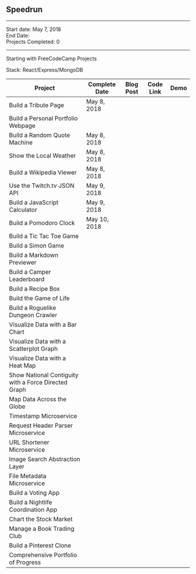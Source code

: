## Speedrun

-----

Start date: May 7, 2018   
End Date:     
Projects Completed: 0

-----

Starting with FreeCodeCamp Projects    

Stack: React/Express/MongoDB

| Project                                                                                     | Complete Date | Blog Post | Code Link | Demo |
| ------------------------------------------------------------------------------------------- | ------------- | --------- | --------- | ---- |
| Build a Tribute Page                                         |  May 8, 2018             |           |           |      |
| Build a Personal Portfolio Webpage                              |               |           |           |      |
| Build a Random Quote Machine                         |  May 8, 2018              |           |           |      |
| Show the Local Weather                                      |  May 8, 2018              |           |           |      |
| Build a Wikipedia Viewer                                 |  May 8, 2018              |           |           |      |
| Use the Twitch.tv JSON API                                  |  May 9, 2018              |           |           |      |
| Build a JavaScript Calculator                                  |  May 9, 2018              |           |           |      |
| Build a Pomodoro Clock                                     |  May 10, 2018             |           |           |      |
| Build a Tic Tac Toe Game                                   |               |           |           |      |
| Build a Simon Game                                             |               |           |           |      |
| Build a Markdown Previewer                             |               |           |           |      |
| Build a Camper Leaderboard                             |               |           |           |      |
| Build a Recipe Box                                             |               |           |           |      |
| Build the Game of Life                                       |               |           |           |      |
| Build a Roguelike Dungeon Crawler                         |               |           |           |      |
| Visualize Data with a Bar Chart                                 |               |           |           |      |
| Visualize Data with a Scatterplot Graph                 |               |           |           |      |
| Visualize Data with a Heat Map                                   |               |           |           |      |
| Show National Contiguity with a Force Directed Graph |               |           |           |      |
| Map Data Across the Globe                               |               |           |           |      |
| Timestamp Microservice                                       |               |           |           |      |
| Request Header Parser Microservice                      |               |           |           |      |
| URL Shortener Microservice                               |               |           |           |      |
| Image Search Abstraction Layer                            |               |           |           |      |
| File Metadata Microservice                               |               |           |           |      |
| Build a Voting App                                              |               |           |           |      |
| Build a Nightlife Coordination App                           |               |           |           |      |
| Chart the Stock Market                                    |               |           |           |      |
| Manage a Book Trading Club                                |               |           |           |      |
| Build a Pinterest Clone                                |               |           |           |      |
| Comprehensive Portfolio of Progress                             |               |           |           |      |